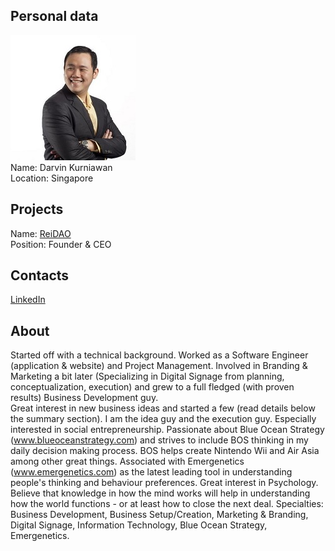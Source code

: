 ## Personal data
![darvin kurniawan photo](photo/darvin_kurniawan.jpg)  
Name:   Darvin Kurniawan  
Location: Singapore   
## Projects 
Name: [ReiDAO](../projects/reidao.md)  
Position: Founder & CEO   
## Contacts
[LinkedIn](https://www.linkedin.com/in/darvink/)      
## About
Started off with a technical background. Worked as a Software Engineer (application & website) and Project Management. Involved in Branding & Marketing a bit later (Specializing in Digital Signage from planning, conceptualization, execution) and grew to a full fledged (with proven results) Business Development guy.  
Great interest in new business ideas and started a few (read details below the summary section). I am the idea guy and the execution guy. Especially interested in social entrepreneurship.
Passionate about Blue Ocean Strategy (www.blueoceanstrategy.com) and strives to include BOS thinking in my daily decision making process. BOS helps create Nintendo Wii and Air Asia among other great things.
Associated with Emergenetics (www.emergenetics.com) as the latest leading tool in understanding people's thinking and behaviour preferences.
Great interest in Psychology. Believe that knowledge in how the mind works will help in understanding how the world functions - or at least how to close the next deal.
Specialties: Business Development, Business Setup/Creation, Marketing & Branding, Digital Signage, Information Technology, Blue Ocean Strategy, Emergenetics.

